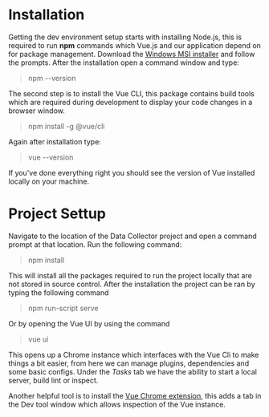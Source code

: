 # Installation
Getting the dev environment setup starts with installing Node.js, this is required to run **npm** commands which Vue.js and our application depend on for package management. Download the [Windows MSI installer](https://nodejs.org/en/download/) and follow the prompts. After the installation open a command window and type: 

>npm --version    

The second step is to install the Vue CLI, this package contains build tools which are required during development to display your code changes in a browser window.

>npm install -g @vue/cli
 
Again after installation type:

>vue --version

If you've done everything right you should see the version of Vue installed locally on your machine.



# Project Settup

Navigate to the location of the Data Collector project and open a command prompt at that location. Run the following command:

>npm install

This will install all the packages required to run the project locally that are not stored in source control. After the installation the project can be ran by typing the following command 

>npm run-script serve

Or by opening the Vue UI by using the command 

>vue ui

This opens up a Chrome instance which interfaces with the Vue Cli to make things a bit easier, from here we can manage plugins, dependencies and some basic configs. Under the *Tasks* tab we have the ability to start a local server, build lint or inspect.

Another helpful tool is to install the [Vue Chrome extension](https://chrome.google.com/webstore/detail/vuejs-devtools/nhdogjmejiglipccpnnnanhbledajbpd?hl=en), this adds a tab in the Dev tool window which allows inspection of the Vue instance.




